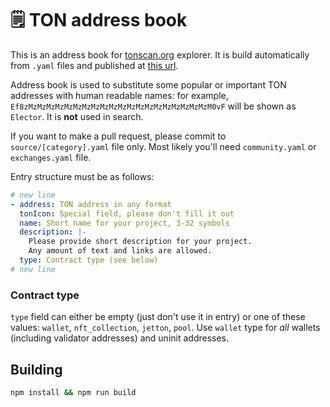 # 🗒️ TON address book

This is an address book for [tonscan.org](https://tonscan.org) explorer. It is build automatically from `.yaml` files and published at [this url](https://address-book.tonscan.org/addresses.json).

Address book is used to substitute some popular or important TON addresses with human readable names: for example, `Ef8zMzMzMzMzMzMzMzMzMzMzMzMzMzMzMzMzMzMzMzMzM0vF` will be shown as `Elector`. It is **not** used in search.

If you want to make a pull request, please commit to `source/[category].yaml` file only. Most likely you'll need `community.yaml` or `exchanges.yaml` file.

Entry structure must be as follows:

```yaml
# new line
- address: TON address in any format
  tonIcon: Special field, please don't fill it out
  name: Short name for your project, 3-32 symbols
  description: |-
    Please provide short description for your project.
    Any amount of text and links are allowed.
  type: Contract type (see below)
# new line
```

### Contract type
`type` field can either be empty (just don't use it in entry) or one of these values: `wallet`, `nft_collection`, `jetton`, `pool`. Use `wallet` type for _all_ wallets (including validator addresses) and uninit addresses.


## Building
```bash
npm install && npm run build
```

